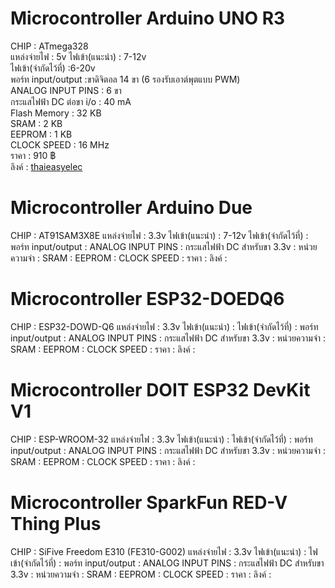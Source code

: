 # Microcontroller Arduino UNO R3
CHIP : ATmega328  
แหล่งจ่ายไฟ : 5v 
ไฟเข้า(แนะนำ) : 7-12v  
ไฟเข้า(จำกัดไว้ที่) :6-20v  
พอร์ท input/output :ขาดิจิตอล 14 ขา (6 รองรับเอาต์พุตแบบ PWM)  
ANALOG INPUT PINS : 6 ขา  
กระแสไฟฟ้า DC ต่อขา i/o : 40 mA  
Flash Memory : 32 KB  
SRAM : 2 KB  
EEPROM : 1 KB  
CLOCK SPEED : 16 MHz  
ราคา : 910 ฿  
ลิงค์ : [ thaieasyelec ](https://www.thaieasyelec.com/product/73/arduino-uno-r3-บอร์ดเเท้-100gclid=CjwKCAiA9aKQBhBREiwAyGP5lfUVvDvodbd2EqmahfT2KnNgYEoI_iw1fKUnFdnCFyW9ojW1XR8M9hoCH9cQAvD_BwE)  
# Microcontroller Arduino Due
CHIP : AT91SAM3X8E
แหล่งจ่ายไฟ : 3.3v
ไฟเข้า(แนะนำ) : 7-12v
ไฟเข้า(จำกัดไว้ที่) :
พอร์ท input/output :
ANALOG INPUT PINS :
กระแสไฟฟ้า DC สำหรับขา 3.3v :
หน่วยความจำ :
SRAM :
EEPROM :
CLOCK SPEED :
ราคา :
ลิงค์ :
# Microcontroller ESP32-DOEDQ6
CHIP : ESP32-DOWD-Q6
แหล่งจ่ายไฟ : 3.3v
ไฟเข้า(แนะนำ) :
ไฟเข้า(จำกัดไว้ที่) :
พอร์ท input/output :
ANALOG INPUT PINS :
กระแสไฟฟ้า DC สำหรับขา 3.3v :
หน่วยความจำ :
SRAM :
EEPROM :
CLOCK SPEED :
ราคา :
ลิงค์ :
# Microcontroller DOIT ESP32 DevKit V1
CHIP : ESP-WROOM-32
แหล่งจ่ายไฟ : 3.3v
ไฟเข้า(แนะนำ) :
ไฟเข้า(จำกัดไว้ที่) :
พอร์ท input/output :
ANALOG INPUT PINS :
กระแสไฟฟ้า DC สำหรับขา 3.3v :
หน่วยความจำ :
SRAM :
EEPROM :
CLOCK SPEED :
ราคา :
ลิงค์ :
# Microcontroller SparkFun RED-V Thing Plus
CHIP : SiFive Freedom E310 (FE310-G002)
แหล่งจ่ายไฟ : 3.3v
ไฟเข้า(แนะนำ) :
ไฟเข้า(จำกัดไว้ที่) :
พอร์ท input/output :
ANALOG INPUT PINS :
กระแสไฟฟ้า DC สำหรับขา 3.3v :
หน่วยความจำ :
SRAM :
EEPROM :
CLOCK SPEED :
ราคา :
ลิงค์ :
